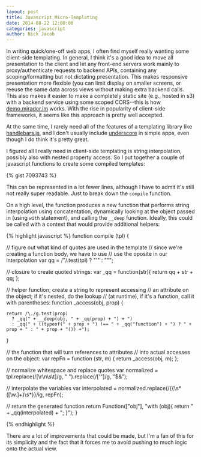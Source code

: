 ```yaml
---
layout: post
title: Javascript Micro-Templating
date: 2014-08-22 12:00:00
categories: javascript
author: Nick Jacob
---
```


In writing quick/one-off web apps, I often find myself really wanting some client-side templating. In general, I think it's a good idea to move all presentation to the client and let any front-end servers work mainly to proxy/authenticate requests to backend APIs, containing any scoping/formatting but not dictating presentation. This makes responsive presentation more flexible (you can limit display on smaller screens, or reeuse the same data across views without making extra backend calls. This also makes it easier to make a completely static site (e.g., hosted in s3) with a backend service using some scoped CORS--this is how [demo.mirador.im](http://demo.mirador.im) works. With the rise in popularity of client-side frameworks, it seems like this approach is pretty well accepted.

At the same time, I rarely need all of the features of a templating library like [handlebars.js](http://handlebarsjs.com), and I don't usually include [underscore](http://underscorejs.org) in simple apps, even though I do think it's pretty great.

I figured all I really need in client-side templating is string interpolation, possibly also with nested property access. So I put together a couple of javascript functions to create some compiled templates:

{% gist 7093743 %}

This can be represented in a lot fewer lines, although I have to admit it's still not really super readable. Just to break down the `compile` function.

On a high level, the function produces a new function that performs string interpolation using concatentation, dynamically looking at the object passed in (using `with` statement), and calling the `__deep` function. Ideally, this could be called with a context that would provide additional helpers:

{% highlight javascript %}
function compile (tpl) {

  // figure out what kind of quotes are used in the template
  // since we're creating a function body, we have to use
  // use the oposite in our interpolation
  var qq = /"/.test(tpl) ? "\'" : "\"";

  // closure to create quoted strings:
  var _qq = function(str){ return qq + str + qq; };

  // helper function; create a string to represent accessing 
  // an attribute on the object; if it's nested, do the lookup
  // (at runtime), if it's a function, call it with parentheses:
  function _access(obj, prop) {

    return /\./g.test(prop)
      ? _qq(" + __deep(obj, " + _qq(prop) + ") + ")
      : _qq(" + ((typeof(" + prop + ") !== " + _qq("function") + ") ? " + prop + " : " + prop + "()) +");

  }

  // the function that will turn references to attributes
  // into actual accesses on the object:
  var repFn = function (str, m) {
      return _access(obj, m);
  };

  // normalize whitespace and replace quotes
  var normalized = tpl.replace(/[\r\n\s\t]/g, " ").replace(/['"]/g, "\$&");

  // interpolate the variables
  var interpolated = normalized.replace(/{{\s*([\w\.]+)\s*}}/ig, repFn);

  // return the generated function
  return Function(["obj"], "with (obj){ return " + _qq(interpolated) + "; }");
}

{% endhighlight %}

There are a lot of improvements that could be made, but I'm a fan of this for its simplicity and the fact that it forces me to avoid pushing to much logic onto the actual view.
